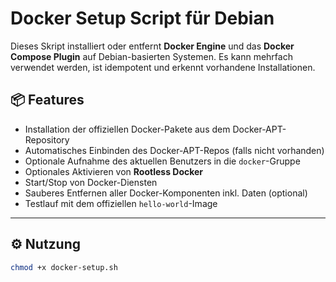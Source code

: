 # Docker Setup Script für Debian

Dieses Skript installiert oder entfernt **Docker Engine** und das **Docker Compose Plugin** auf Debian-basierten Systemen.
Es kann mehrfach verwendet werden, ist idempotent und erkennt vorhandene Installationen.

## 📦 Features

- Installation der offiziellen Docker-Pakete aus dem Docker-APT-Repository
- Automatisches Einbinden des Docker-APT-Repos (falls nicht vorhanden)
- Optionale Aufnahme des aktuellen Benutzers in die `docker`-Gruppe
- Optionales Aktivieren von **Rootless Docker**
- Start/Stop von Docker-Diensten
- Sauberes Entfernen aller Docker-Komponenten inkl. Daten (optional)
- Testlauf mit dem offiziellen `hello-world`-Image

---

## ⚙️ Nutzung

```bash
chmod +x docker-setup.sh
